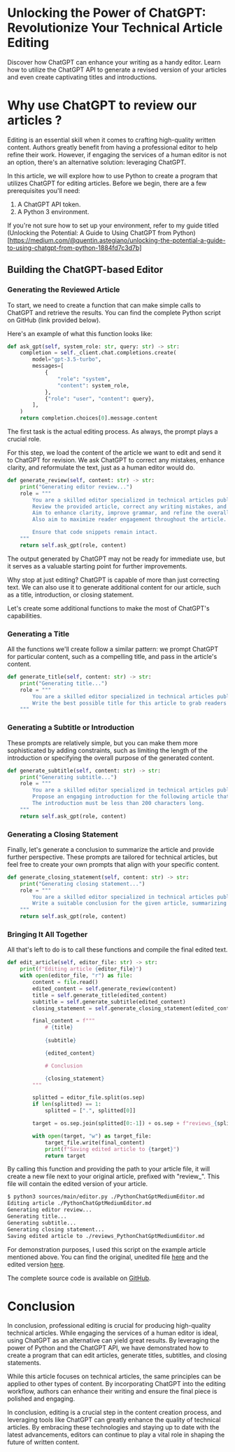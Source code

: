 
# Unlocking the Power of ChatGPT: Revolutionize Your Technical Article Editing
 
Discover how ChatGPT can enhance your writing as a handy editor. Learn how to utilize the ChatGPT API to generate a revised version of your articles and even create captivating titles and introductions.

# Why use ChatGPT to review our articles ?

Editing is an essential skill when it comes to crafting high-quality written content. Authors greatly benefit from having a professional editor to help refine their work. However, if engaging the services of a human editor is not an option, there's an alternative solution: leveraging ChatGPT.

In this article, we will explore how to use Python to create a program that utilizes ChatGPT for editing articles. Before we begin, there are a few prerequisites you'll need:

1. A ChatGPT API token.
2. A Python 3 environment.

If you're not sure how to set up your environment, refer to my guide titled (Unlocking the Potential: A Guide to Using ChatGPT from Python)[https://medium.com/@quentin.astegiano/unlocking-the-potential-a-guide-to-using-chatgpt-from-python-1884fd7c3d7b]

## Building the ChatGPT-based Editor

### Generating the Reviewed Article

To start, we need to create a function that can make simple calls to ChatGPT and retrieve the results. You can find the complete Python script on GitHub (link provided below).

Here's an example of what this function looks like:

```python
def ask_gpt(self, system_role: str, query: str) -> str:
    completion = self._client.chat.completions.create(
        model="gpt-3.5-turbo",
        messages=[
            {
                "role": "system",
                "content": system_role,
            },
            {"role": "user", "content": query},
        ],
    )
    return completion.choices[0].message.content
```

The first task is the actual editing process. As always, the prompt plays a crucial role. 

For this step, we load the content of the article we want to edit and send it to ChatGPT for revision. We ask ChatGPT to correct any mistakes, enhance clarity, and reformulate the text, just as a human editor would do.

```python
def generate_review(self, content: str) -> str:
    print("Generating editor review...")
    role = """
        You are a skilled editor specialized in technical articles published on the internet.
        Review the provided article, correct any writing mistakes, and reformulate when necessary— even if it involves rewriting entire sentences. Create actual sentences when they are missing.
        Aim to enhance clarity, improve grammar, and refine the overall writing quality.
        Also aim to maximize reader engagement throughout the article.

        Ensure that code snippets remain intact.        
    """
    return self.ask_gpt(role, content)
```

The output generated by ChatGPT may not be ready for immediate use, but it serves as a valuable starting point for further improvements.

Why stop at just editing? ChatGPT is capable of more than just correcting text. We can also use it to generate additional content for our article, such as a title, introduction, or closing statement.

Let's create some additional functions to make the most of ChatGPT's capabilities.

### Generating a Title

All the functions we'll create follow a similar pattern: we prompt ChatGPT for particular content, such as a compelling title, and pass in the article's content.

```python
def generate_title(self, content: str) -> str:
    print("Generating title...")
    role = """
        You are a skilled editor specialized in technical articles published on the internet.
        Write the best possible title for this article to grab readers' attention and maximize engagement.
    """
```

### Generating a Subtitle or Introduction

These prompts are relatively simple, but you can make them more sophisticated by adding constraints, such as limiting the length of the introduction or specifying the overall purpose of the generated content.

```python
def generate_subtitle(self, content: str) -> str:
    print("Generating subtitle...")
    role = """
        You are a skilled editor specialized in technical articles published on the internet.
        Propose an engaging introduction for the following article that will grab readers' attention.
        The introduction must be less than 200 characters long.
    """
    return self.ask_gpt(role, content)
```

### Generating a Closing Statement

Finally, let's generate a conclusion to summarize the article and provide further perspective. These prompts are tailored for technical articles, but feel free to create your own prompts that align with your specific content.

```python
def generate_closing_statement(self, content: str) -> str:
    print("Generating closing statement...")
    role = """
        You are a skilled editor specialized in technical articles published on the internet.
        Write a suitable conclusion for the given article, summarizing its content and offering insights into next steps.
    """
    return self.ask_gpt(role, content)
```

### Bringing It All Together

All that's left to do is to call these functions and compile the final edited text.

```python
def edit_article(self, editor_file: str) -> str:
    print(f"Editing article {editor_file}")
    with open(editor_file, "r") as file:
        content = file.read()
        edited_content = self.generate_review(content)
        title = self.generate_title(edited_content)
        subtitle = self.generate_subtitle(edited_content)
        closing_statement = self.generate_closing_statement(edited_content)

        final_content = f"""
            # {title}
            
            {subtitle}

            {edited_content}

            # Conclusion

            {closing_statement}
        """

        splitted = editor_file.split(os.sep)
        if len(splitted) == 1:
            splitted = [".", splitted[0]]

        target = os.sep.join(splitted[0:-1]) + os.sep + f"reviews_{splitted[-1]}"

        with open(target, "w") as target_file:
            target_file.write(final_content)
            print(f"Saving edited article to {target}")
            return target
```

By calling this function and providing the path to your article file, it will create a new file next to your original article, prefixed with "review_". This file will contain the edited version of your article.

```bash
$ python3 sources/main/editor.py ./PythonChatGptMediumEditor.md
Editing article ./PythonChatGptMediumEditor.md
Generating editor review...
Generating title...
Generating subtitle...
Generating closing statement...
Saving edited article to ./reviews_PythonChatGptMediumEditor.md
```

For demonstration purposes, I used this script on the example article mentioned above. You can find the original, unedited file [here](https://github.com/QuentinAstegiano/PublicArticles/blob/main/articles/PythonChatGptMediumEditor/PythonChatGptMediumEditor.md) and the edited version [here](https://github.com/QuentinAstegiano/PublicArticles/blob/main/articles/PythonChatGptMediumEditor/reviews_PythonChatGptMediumEditor.md).

The complete source code is available on [GitHub](https://github.com/QuentinAstegiano/PublicArticles/tree/main/articles/PythonChatGptMediumEditor).


# Conclusion

In conclusion, professional editing is crucial for producing high-quality technical articles. While engaging the services of a human editor is ideal, using ChatGPT as an alternative can yield great results. By leveraging the power of Python and the ChatGPT API, we have demonstrated how to create a program that can edit articles, generate titles, subtitles, and closing statements.

While this article focuses on technical articles, the same principles can be applied to other types of content. By incorporating ChatGPT into the editing workflow, authors can enhance their writing and ensure the final piece is polished and engaging.

In conclusion, editing is a crucial step in the content creation process, and leveraging tools like ChatGPT can greatly enhance the quality of technical articles. By embracing these technologies and staying up to date with the latest advancements, editors can continue to play a vital role in shaping the future of written content.
                

